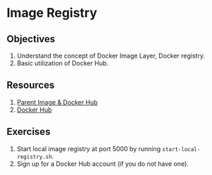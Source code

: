 # Image Registry


## Objectives
1. Understand the concept of Docker Image Layer, Docker registry.
2. Basic utilization of Docker Hub.

## Resources
1. [Parent Image & Docker Hub](https://www.youtube.com/watch?v=ZVQmnziXEpA)
2. [Docker Hub](https://docs.docker.com/docker-hub)

## Exercises
1. Start local image registry at port 5000 by running `start-local-registry.sh`.
2. Sign up for a Docker Hub account (if you do not have one).
